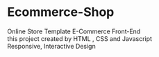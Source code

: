# Ecommerce-Shop

Online Store Template E-Commerce Front-End <br>
this project created by HTML , CSS and Javascript <br>
Responsive, Interactive Design


